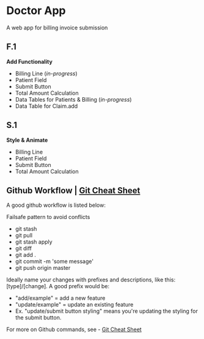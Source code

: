 # Doctor App

A web app for billing invoice submission


## F.1
**Add Functionality**
- Billing Line (*in-progress*)
- Patient Field
- Submit Button 
- Total Amount Calculation
- Data Tables for Patients & Billing (*in-progress*)
- Data Table for Claim.add

## S.1
**Style & Animate**
- Billing Line
- Patient Field
- Submit Button
- Total Amount Calculation



## Github Workflow | [Git Cheat Sheet](https://docs.google.com/document/d/1nJC1J8b-KYxnV9stmORm5YGm2LLXLCnFoDGSPKHuGpY/edit)
A good github workflow is listed below:

Failsafe pattern to avoid conflicts
- git stash
- git pull
- git stash apply
- git diff
- git add .
- git commit -m 'some message'
- git push origin master

Ideally name your changes with prefixes and descriptions, like this: [type]/[change]. 
A good prefix would be:
- "add/example" = add a new feature
- "update/example" = update an existing feature
- Ex. "update/submit button styling" means you're updating the styling for the submit button.

For more on Github commands, see - [Git Cheat Sheet](https://docs.google.com/document/d/1nJC1J8b-KYxnV9stmORm5YGm2LLXLCnFoDGSPKHuGpY/edit)

